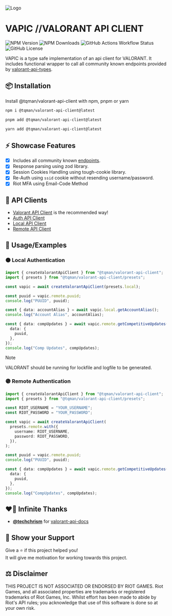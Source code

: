 ![Logo](https://raw.github.com/tanishqmanuja/valorant-api-client/main/assets/vapic-banner.png?maxAge=2592000)

# VAPIC //VALORANT API CLIENT

![NPM Version](https://img.shields.io/npm/v/%40tqman%2Fvalorant-api-client?style=for-the-badge&color=%23ff6961)
![NPM Downloads](https://img.shields.io/npm/dm/%40tqman%2Fvalorant-api-client?style=for-the-badge&color=%23ff6961)
![GitHub Actions Workflow Status](https://img.shields.io/github/actions/workflow/status/tanishqmanuja/valorant-api-client/ci.yaml?branch=main&style=for-the-badge&color=%23ff6961)
![GitHub License](https://img.shields.io/github/license/tanishqmanuja/valorant-api-client?style=for-the-badge&color=%23ff6961)

VAPIC is a type safe implementation of an api client for VALORANT. It includes functional wrapper to call all community known endpoints provided by [valorant-api-types](https://www.npmjs.com/package/valorant-api-types).

## 📦 Installation

Install @tqman/valorant-api-client with npm, pnpm or yarn

```sh
npm i @tqman/valorant-api-client@latest
```

```sh
pnpm add @tqman/valorant-api-client@latest
```

```sh
yarn add @tqman/valorant-api-client@latest
```

## ⚡ Showcase Features

- [x] Includes all community known [endpoints](https://valapidocs.techchrism.me/).
- [x] Response parsing using zod library.
- [x] Session Cookies Handling using tough-cookie library.
- [x] Re-Auth using `ssid` cookie without resending username/password.
- [x] Riot MFA using Email-Code Method

## 🚀 API Clients

- [Valorant API Client](../docs/valorant-api-client.md) is the recommended way!
- [Auth API Client](../docs/auth-api-client.md)
- [Local API Client](../docs/local-api-client.md)
- [Remote API Client](../docs/remote-api-client.md)

## 📃 Usage/Examples

### 🟠 Local Authentication

```typescript
import { createValorantApiClient } from "@tqman/valorant-api-client";
import { presets } from "@tqman/valorant-api-client/presets";

const vapic = await createValorantApiClient(presets.local);

const puuid = vapic.remote.puuid;
console.log("PUUID", puuid);

const { data: accountAlias } = await vapic.local.getAccountAlias();
console.log("Account Alias", accountAlias);

const { data: compUpdates } = await vapic.remote.getCompetitiveUpdates({
  data: {
    puuid,
  },
});
console.log("Comp Updates", compUpdates);
```

> [!NOTE]
> VALORANT should be running for lockfile and logfile to be generated.

### 🟣 Remote Authentication

```typescript
import { createValorantApiClient } from "@tqman/valorant-api-client";
import { presets } from "@tqman/valorant-api-client/presets";

const RIOT_USERNAME = "YOUR_USERNAME";
const RIOT_PASSWORD = "YOUR_PASSWORD";

const vapic = await createValorantApiClient(
  presets.remote.with({
    username: RIOT_USERNAME,
    password: RIOT_PASSWORD,
  }),
);

const puuid = vapic.remote.puuid;
console.log("PUUID", puuid);

const { data: compUpdates } = await vapic.remote.getCompetitiveUpdates({
  data: {
    puuid,
  },
});
console.log("CompUpdates", compUpdates);
```

## ❤️‍🔥 Infinite Thanks

- [**@techchrism**](https://github.com/techchrism) for [valorant-api-docs](https://github.com/techchrism/valorant-api-docs)

## 🌿 Show your Support

Give a ⭐️ if this project helped you! \
It will give me motivation for working towards this project.

## ⚖️ Disclaimer

THIS PROJECT IS NOT ASSOCIATED OR ENDORSED BY RIOT GAMES. Riot Games, and all associated properties are trademarks or registered trademarks of Riot Games, Inc. Whilst effort has been made to abide by Riot's API rules; you acknowledge that use of this software is done so at your own risk.
